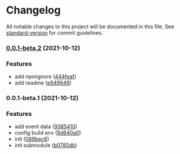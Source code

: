 # Changelog

All notable changes to this project will be documented in this file. See [standard-version](https://github.com/conventional-changelog/standard-version) for commit guidelines.

### [0.0.1-beta.2](https://github.com/pokemonon/iohook/compare/v0.0.1-beta.1...v0.0.1-beta.2) (2021-10-12)


### Features

* add npmignore ([444feaf](https://github.com/pokemonon/iohook/commit/444feaf4c0406ea18237e61292d9efa524e2f7f0))
* add readme ([e949649](https://github.com/pokemonon/iohook/commit/e9496494365dfc26fc7760ea73f66af25086704c))

### 0.0.1-beta.1 (2021-10-12)


### Features

* add event data ([9385410](https://github.com/pokemonon/iohook/commit/93854102670bc35b3af44bc9617ad46b7be96053))
* config build env ([9d640a0](https://github.com/pokemonon/iohook/commit/9d640a0915a6336addc1271c11e18cef2bde06c4))
* init ([088bec6](https://github.com/pokemonon/iohook/commit/088bec6afe9c7466e056cc7c3a62afa433df999b))
* init submodule ([b0785db](https://github.com/pokemonon/iohook/commit/b0785dbc3481c1380e3b3372fb530b7d67f62916))
